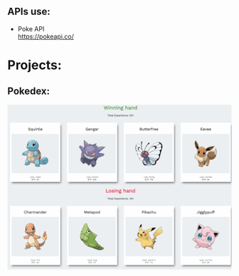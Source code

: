## APIs use:
* Poke API   
https://pokeapi.co/

# Projects:
## Pokedex:  
<img src="IMAGES/pokedex.gif">